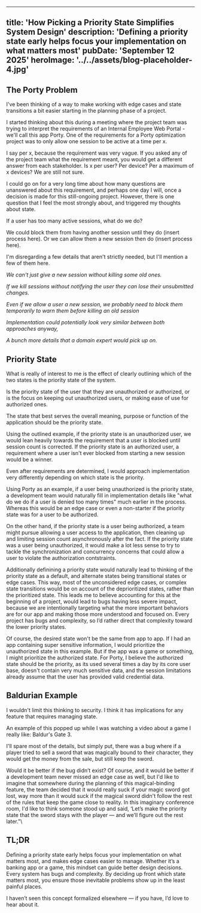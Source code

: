 
---
title: 'How Picking a Priority State Simplifies System Design'
description: 'Defining a priority state early helps focus your implementation on what matters most'
pubDate: 'September 12 2025'
heroImage: '../../assets/blog-placeholder-4.jpg'
---

## The Porty Problem

I've been thinking of a way to make working with edge cases and state transitions a bit easier starting in the planning phase of a project.
 
I started thinking about this during a meeting where the project team was trying to interpret the requirements of an Internal Employee Web Portal - we'll call this app Porty. One of the requirements for a Porty optimization project was to only allow one session to be active at a time per x.
 
I say per x, because the requirement was very vague. If you asked any of the project team what the requirement meant, you would get a different answer from each stakeholder. Is x per user? Per device? Per a maximum of x devices? We are still not sure.
 
I could go on for a very long time about how many questions are unanswered about this requirement, and perhaps one day I will, once a decision is made for this still-ongoing project. However, there is one question that I feel the most strongly about, and triggered my thoughts about state.
 
If a user has too many active sessions, what do we do?
 
We could block them from having another session until they do (insert process here).
Or we can allow them a new session then do (insert process here).
 
I'm disregarding a few details that aren't strictly needed, but I'll mention a few of them here.
 
*We can't just give a new session without killing some old ones.*
 
*If we kill sessions without notifying the user they can lose their unsubmitted changes.*
 
*Even if we allow a user a new session, we probably need to block them temporarily to warn them before killing an old session*
 
*Implementation could potentially look very similar between both approaches anyway,*
 
*A bunch more details that a domain expert would pick up on.*


## Priority State
 
What is really of interest to me is the effect of clearly outlining which of the two states is the priority state of the system.

Is the priority state of the user that they are unauthorized or authorized, or is the focus on keeping out unauthorized users, or making ease of use for authorized ones.

The state that best serves the overall meaning, purpose or function of the application should be the priority state.

Using the outlined example, if the priority state is an unauthorized user, we would lean heavily towards the requirement that a user is blocked until session count is corrected.
If the priority state is an authorized user, a requirement where a user isn't ever blocked from starting a new session would be a winner.

Even after requirements are determined, I would approach implementation very differently depending on which state is the priority.
 
Using Porty as an example, if a user being unauthorized is the priority state, a development team would naturally fill in implementation details like "what do we do if a user is denied too many times" much earlier in the process. Whereas this would be an edge case or even a non-starter if the priority state was for a user to be authorized.

On the other hand, if the priority state is a user being authorized, a team might pursue allowing a user access to the application, then cleaning up and limiting session count asynchronously after the fact. If the priority state was a user being unauthorized, it would make a lot less sense to try to tackle the synchronization and concurrency concerns that could allow a user to violate the authorization contstraints.

Additionally definining a priority state would naturally lead to thinking of the priority state as a default, and alternate states being transitional states or edge cases. This way, most of the unconsidered edge cases, or complex state transitions would be on account of the deprioritized states, rather than the prioritized state. This leads me to believe accounting for this at the beginning of a project, would lead to bugs having less severe impact, because we are intentionally targeting what the more important behaviors are for our app and making those more understood and focused on. Every project has bugs and complexity, so I’d rather direct that complexity toward the lower priority states.
 
Of course, the desired state won't be the same from app to app. If I had an app containing super sensitive information, I would prioritize the unauthorized state in this example. But if the app was a game or something, I might prioritize the authorized state. For Porty, I believe the authorized state should be the priority, as its used several times a day by its core user base, doesn't contain very much sensitive data, and the session limitations already assume that the user has provided valid credential data.

## Baldurian Example
 
I wouldn't limit this thinking to security. I think it has implications for any feature that requires managing state.
 
An example of this popped up while I was watching a video about a game I really like: Baldur's Gate 3.
 
I'll spare most of the details, but simply put, there was a bug where if a player tried to sell a sword that was magically bound to their character, they would get the money from the sale, but still keep the sword.
 
Would it be better if the bug didn’t exist? Of course, and it would be better if a development team never missed an edge case as well, but I'd like to imagine that somewhere during the planning of this magical-binding feature, the team decided that it would really suck if your magic sword got lost, way more than it would suck if the magical sword didn't follow the rest of the rules that keep the game close to reality.
In this imaginary conference room, I'd like to think someone stood up and said, ‘Let’s make the priority state that the sword stays with the player — and we’ll figure out the rest later."\

## TL;DR
 
 Defining a priority state early helps focus your implementation on what matters most, and makes edge cases easier to manage. Whether it’s a banking app or a game, this mindset can guide better design decisions.
 Every system has bugs and complexity. By deciding up front which state matters most, you ensure those inevitable problems show up in the least painful places.
 
I haven’t seen this concept formalized elsewhere — if you have, I’d love to hear about it.